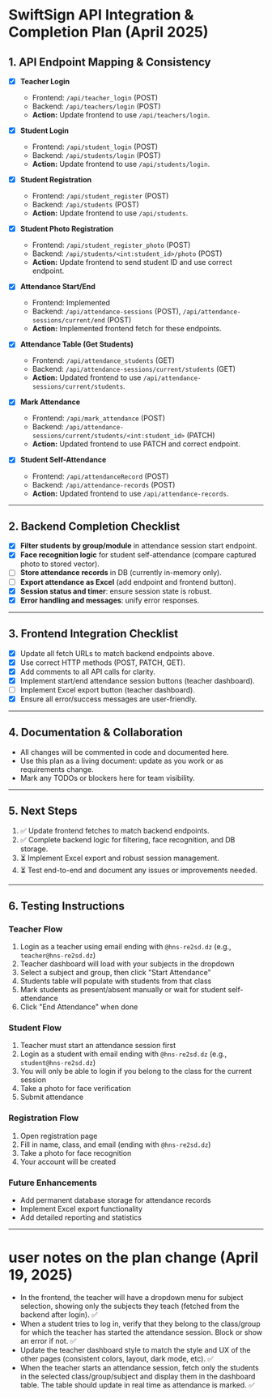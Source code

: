 # SwiftSign API Integration & Completion Plan (April 2025)

## 1. API Endpoint Mapping & Consistency

- [x] **Teacher Login**
  - Frontend: `/api/teacher_login` (POST)
  - Backend: `/api/teachers/login` (POST)
  - **Action:** Update frontend to use `/api/teachers/login`.

- [x] **Student Login**
  - Frontend: `/api/student_login` (POST)
  - Backend: `/api/students/login` (POST)
  - **Action:** Update frontend to use `/api/students/login`.

- [x] **Student Registration**
  - Frontend: `/api/student_register` (POST)
  - Backend: `/api/students` (POST)
  - **Action:** Update frontend to use `/api/students`.

- [x] **Student Photo Registration**
  - Frontend: `/api/student_register_photo` (POST)
  - Backend: `/api/students/<int:student_id>/photo` (POST)
  - **Action:** Update frontend to send student ID and use correct endpoint.

- [x] **Attendance Start/End**
  - Frontend: Implemented
  - Backend: `/api/attendance-sessions` (POST), `/api/attendance-sessions/current/end` (POST)
  - **Action:** Implemented frontend fetch for these endpoints.

- [x] **Attendance Table (Get Students)**
  - Frontend: `/api/attendance_students` (GET)
  - Backend: `/api/attendance-sessions/current/students` (GET)
  - **Action:** Updated frontend to use `/api/attendance-sessions/current/students`.

- [x] **Mark Attendance**
  - Frontend: `/api/mark_attendance` (POST)
  - Backend: `/api/attendance-sessions/current/students/<int:student_id>` (PATCH)
  - **Action:** Updated frontend to use PATCH and correct endpoint.

- [x] **Student Self-Attendance**
  - Frontend: `/api/attendanceRecord` (POST)
  - Backend: `/api/attendance-records` (POST)
  - **Action:** Updated frontend to use `/api/attendance-records`.

---

## 2. Backend Completion Checklist

- [x] **Filter students by group/module** in attendance session start endpoint.
- [x] **Face recognition logic** for student self-attendance (compare captured photo to stored vector).
- [ ] **Store attendance records** in DB (currently in-memory only).
- [ ] **Export attendance as Excel** (add endpoint and frontend button).
- [x] **Session status and timer**: ensure session state is robust.
- [x] **Error handling and messages**: unify error responses.

---

## 3. Frontend Integration Checklist

- [x] Update all fetch URLs to match backend endpoints above.
- [x] Use correct HTTP methods (POST, PATCH, GET).
- [x] Add comments to all API calls for clarity.
- [x] Implement start/end attendance session buttons (teacher dashboard).
- [ ] Implement Excel export button (teacher dashboard).
- [x] Ensure all error/success messages are user-friendly.

---

## 4. Documentation & Collaboration

- All changes will be commented in code and documented here.
- Use this plan as a living document: update as you work or as requirements change.
- Mark any TODOs or blockers here for team visibility.

---

## 5. Next Steps

1. ✅ Update frontend fetches to match backend endpoints.
2. ✅ Complete backend logic for filtering, face recognition, and DB storage.
3. ⏳ Implement Excel export and robust session management.
4. ⏳ Test end-to-end and document any issues or improvements needed.

---

## 6. Testing Instructions

### Teacher Flow
1. Login as a teacher using email ending with `@hns-re2sd.dz` (e.g., `teacher@hns-re2sd.dz`)
2. Teacher dashboard will load with your subjects in the dropdown
3. Select a subject and group, then click "Start Attendance"
4. Students table will populate with students from that class
5. Mark students as present/absent manually or wait for student self-attendance
6. Click "End Attendance" when done

### Student Flow
1. Teacher must start an attendance session first
2. Login as a student with email ending with `@hns-re2sd.dz` (e.g., `student@hns-re2sd.dz`)
3. You will only be able to login if you belong to the class for the current session
4. Take a photo for face verification
5. Submit attendance

### Registration Flow
1. Open registration page
2. Fill in name, class, and email (ending with `@hns-re2sd.dz`)
3. Take a photo for face recognition
4. Your account will be created

### Future Enhancements
- Add permanent database storage for attendance records
- Implement Excel export functionality
- Add detailed reporting and statistics

---

# user notes on the plan change (April 19, 2025)

- In the frontend, the teacher will have a dropdown menu for subject selection, showing only the subjects they teach (fetched from the backend after login). ✅
- When a student tries to log in, verify that they belong to the class/group for which the teacher has started the attendance session. Block or show an error if not. ✅
- Update the teacher dashboard style to match the style and UX of the other pages (consistent colors, layout, dark mode, etc). ✅
- When the teacher starts an attendance session, fetch only the students in the selected class/group/subject and display them in the dashboard table. The table should update in real time as attendance is marked. ✅